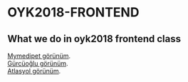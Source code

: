# OYK2018-FRONTEND
## What we do in oyk2018 frontend class

[Mymedipet görünüm](https://seymanurmutlu.github.io/OYK2018-FRONTEND/mymedipet/).  
[Gürcüoğlu görünüm](https://seymanurmutlu.github.io/OYK2018-FRONTEND/gurcuogluOB/).   
[Atlasyol görünüm](https://seymanurmutlu.github.io/OYK2018-FRONTEND/atlasyol/).   

